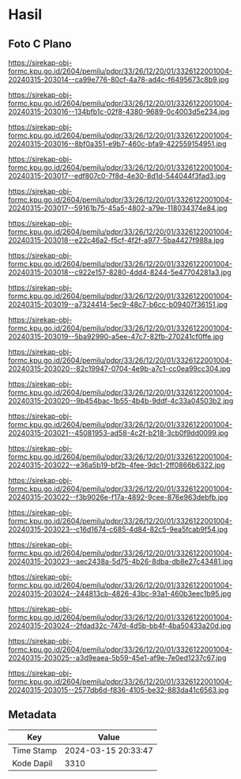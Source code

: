 # Hasil

## Foto C Plano

https://sirekap-obj-formc.kpu.go.id/2604/pemilu/pdpr/33/26/12/20/01/3326122001004-20240315-203014--ca99e776-80cf-4a78-ad4c-f6495673c8b9.jpg

https://sirekap-obj-formc.kpu.go.id/2604/pemilu/pdpr/33/26/12/20/01/3326122001004-20240315-203016--134bfb1c-02f8-4380-9689-0c4003d5e234.jpg

https://sirekap-obj-formc.kpu.go.id/2604/pemilu/pdpr/33/26/12/20/01/3326122001004-20240315-203016--8bf0a351-e9b7-460c-bfa9-422559154951.jpg

https://sirekap-obj-formc.kpu.go.id/2604/pemilu/pdpr/33/26/12/20/01/3326122001004-20240315-203017--edf807c0-7f8d-4e30-8d1d-544044f3fad3.jpg

https://sirekap-obj-formc.kpu.go.id/2604/pemilu/pdpr/33/26/12/20/01/3326122001004-20240315-203017--59161b75-45a5-4802-a79e-118034374e84.jpg

https://sirekap-obj-formc.kpu.go.id/2604/pemilu/pdpr/33/26/12/20/01/3326122001004-20240315-203018--e22c46a2-f5cf-4f2f-a977-5ba4427f988a.jpg

https://sirekap-obj-formc.kpu.go.id/2604/pemilu/pdpr/33/26/12/20/01/3326122001004-20240315-203018--c922e157-8280-4dd4-8244-5e47704281a3.jpg

https://sirekap-obj-formc.kpu.go.id/2604/pemilu/pdpr/33/26/12/20/01/3326122001004-20240315-203019--a7324414-5ec9-48c7-b6cc-b09407f36151.jpg

https://sirekap-obj-formc.kpu.go.id/2604/pemilu/pdpr/33/26/12/20/01/3326122001004-20240315-203019--5ba92990-a5ee-47c7-82fb-270241cf0ffe.jpg

https://sirekap-obj-formc.kpu.go.id/2604/pemilu/pdpr/33/26/12/20/01/3326122001004-20240315-203020--82c19947-0704-4e9b-a7c1-cc0ea99cc304.jpg

https://sirekap-obj-formc.kpu.go.id/2604/pemilu/pdpr/33/26/12/20/01/3326122001004-20240315-203020--9b454bac-1b55-4b4b-9ddf-4c33a04503b2.jpg

https://sirekap-obj-formc.kpu.go.id/2604/pemilu/pdpr/33/26/12/20/01/3326122001004-20240315-203021--45081953-ad58-4c2f-b218-3cb0f9dd0099.jpg

https://sirekap-obj-formc.kpu.go.id/2604/pemilu/pdpr/33/26/12/20/01/3326122001004-20240315-203022--e36a5b19-bf2b-4fee-9dc1-2ff0866b6322.jpg

https://sirekap-obj-formc.kpu.go.id/2604/pemilu/pdpr/33/26/12/20/01/3326122001004-20240315-203022--f3b9026e-f17a-4892-9cee-876e963debfb.jpg

https://sirekap-obj-formc.kpu.go.id/2604/pemilu/pdpr/33/26/12/20/01/3326122001004-20240315-203023--c16d1674-c685-4d84-82c5-9ea5fcab9f54.jpg

https://sirekap-obj-formc.kpu.go.id/2604/pemilu/pdpr/33/26/12/20/01/3326122001004-20240315-203023--aec2438a-5d75-4b26-8dba-db8e27c43481.jpg

https://sirekap-obj-formc.kpu.go.id/2604/pemilu/pdpr/33/26/12/20/01/3326122001004-20240315-203024--244813cb-4826-43bc-93a1-460b3eec1b95.jpg

https://sirekap-obj-formc.kpu.go.id/2604/pemilu/pdpr/33/26/12/20/01/3326122001004-20240315-203024--2fdad32c-747d-4d5b-bb4f-4ba50433a20d.jpg

https://sirekap-obj-formc.kpu.go.id/2604/pemilu/pdpr/33/26/12/20/01/3326122001004-20240315-203025--a3d9eaea-5b59-45e1-af9e-7e0ed1237c67.jpg

https://sirekap-obj-formc.kpu.go.id/2604/pemilu/pdpr/33/26/12/20/01/3326122001004-20240315-203015--2577db6d-f836-4105-be32-883da41c6563.jpg


## Metadata

| Key        | Value               |
| ---------- | ------------------- |
| Time Stamp | 2024-03-15 20:33:47 |
| Kode Dapil | 3310                |



